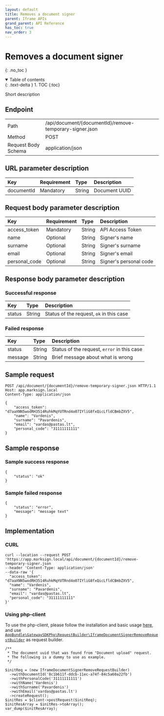 ```yaml
---
layout: default
title: Removes a document signer
parent: Iframe APIs
grand_parent: API Reference
has_toc: true
nav_order: 3
---
```


# Removes a document signer
{: .no_toc }

<details open markdown="block">
  <summary>
    Table of contents
  </summary>
  {: .text-delta }
1. TOC
{:toc}
</details>

Short description

## Endpoint

<table>
  <tbody>
    <tr>
      <td>Path</td>
      <td>/api/document/{documentId}/remove-temporary-signer.json</td>
    </tr>
    <tr>
      <td>Method</td>
      <td>POST</td>
    </tr>
    <tr>
      <td>Request Body Schema</td>
      <td>application/json</td>
    </tr>
  </tbody>
</table>

## URL parameter description

| Key | Requirement | Type | Description   |
| :--- | :--- | :--- |:--------------|
| documentId | Mandatory | String | Document UUID |

## Request body parameter description

| Key                      | Requirement        | Type        | Description                           |
|:-------------------------|:-------------------|:------------|:--------------------------------------|
| access_token             | Mandatory          | String      | API Access Token                      |
| name                     | Optional           | String      | Signer's name                         |
| surname                  | Optional           | String      | Signer's surname                      |
| email                    | Optional           | String      | Signer's email                        |
| personal_code            | Optional           | String      | Signer's personal code                |



## Response body parameter description

### Successful response

| Key                    | Type             | Description                              |
|:-----------------------|:-----------------|:-----------------------------------------|
| status                 | String           | Status of the request, `ok` in this case |

### Failed response

| Key | Type | Description |
| :--- | :--- | :--- |
| status | String | Status of the request, `error` in this case |
| message | String | Brief message about what is wrong |


## Sample request

```
POST /api/document/{documentId}/remove-temporary-signer.json HTTP/1.1
Host: app.marksign.local
Content-Type: application/json

{
    "access_token": "d7aaXNN5wodRH3514RuhkMqYUTRnd4o07IYliG8fxQicLfldCBmbZXV5",
    "name": "Vardenis",
    "surname": "Pavardenis",
    "email": "vardas@pastas.lt",
    "personal_code": "31111111111"
}
```

## Sample response

### Sample success response

```
{
    "status": "ok"
}
```

### Sample failed response

```
{
    "status": "error",
    "message": "message text"
}
```

## Implementation

### CURL

```
curl --location --request POST 'https://app.marksign.local/api/document/{documentId}/remove-temporary-signer.json
--header 'Content-Type: application/json' 
--data-raw '{
  "access_token": "d7aaXNN5wodRH3514RuhkMqYUTRnd4o07IYliG8fxQicLfldCBmbZXV5",
  "name": "Vardenis",
  "surname": "Pavardenis",
  "email": "vardas@pastas.lt",
  "personal_code": "31111111111"
}'
```

### Using php-client

To use the php-client, please follow the installation and basic usage [here](/sdk-php-client.html#usage), and use [`AppBundle\GatewaySDKPhp\RequestBuilder\IframeDocumentSignerRemoveRequestBuilder`](/class-ref/GatewaySDKPhp/RequestBuilder/IframeDocumentSignerRemoveRequestBuilder.html) as request builder.

```
/**
 * The document uuid that was found from "Document upload" request.
 * The following is a dummy to use as example.
 */

$initReq = (new IframeDocumentSignerRemoveRequestBuilder)
  ->withDocumentId('8c1b611f-ddcb-11ec-a74f-84c5a60a22fb')
  ->withPersonalCode('31111111111')
  ->withName('Vardenis')
  ->withSurname('Pavardenis')
  ->withEmail('vardas@pastas.lt')
  ->createRequest();
$initRes = $client->postRequest($initReq);
$initResArray = $initRes->toArray();
var_dump($initResArray);
```
